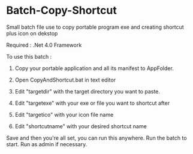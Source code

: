 # Batch-Copy-Shortcut
Small batch file use to copy portable program exe and creating shortcut plus icon on dekstop

Required : .Net 4.0 Framework

To use this batch :

1. Copy your portable application and all its manifest to AppFolder.

2. Open CopyAndShortcut.bat in text editor

3. Edit "targetdir" with the target directory you want to paste.

4. Edit "targetexe" with your exe or file you want to shortcut after

5. Edit "targetico" with your icon file name

6. Edit "shortcutname" with your desired shortcut name

Save and then you're all set, you can run this anywhere. Run the batch to start. Run as admin if necessary. 
